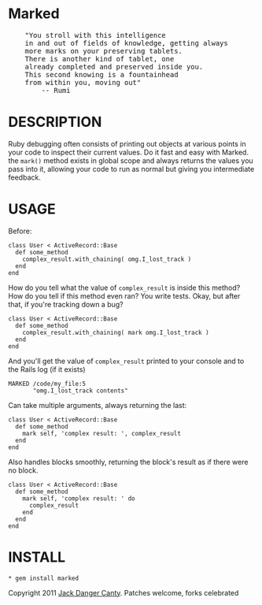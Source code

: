 Marked
=

<pre>
    "You stroll with this intelligence
    in and out of fields of knowledge, getting always
    more marks on your preserving tablets.
    There is another kind of tablet, one
    already completed and preserved inside you.
    This second knowing is a fountainhead
    from within you, moving out"
        -- Rumi
</pre>

DESCRIPTION
==

Ruby debugging often consists of printing out objects at various points in your code to inspect their current values. Do it fast and easy with Marked. the `mark()` method exists in global scope and always returns the values you pass into it, allowing your code to run as normal but giving you intermediate feedback.

USAGE
== 

Before:

    class User < ActiveRecord::Base
      def some_method
        complex_result.with_chaining( omg.I_lost_track )
      end
    end

How do you tell what the value of `complex_result` is inside this method?
How do you tell if this method even ran?
You write tests. Okay, but after that, if you're tracking down a bug?

    class User < ActiveRecord::Base
      def some_method
        complex_result.with_chaining( mark omg.I_lost_track )
      end
    end

And you'll get the value of `complex_result` printed to your console and to the Rails log (if it exists)

    MARKED /code/my_file:5
           "omg.I_lost_track contents"

Can take multiple arguments, always returning the last:


    class User < ActiveRecord::Base
      def some_method
        mark self, 'complex result: ', complex_result
      end
    end

Also handles blocks smoothly, returning the block's result as if there were no block.

    class User < ActiveRecord::Base
      def some_method
        mark self, 'complex result: ' do
          complex_result
        end
      end
    end



INSTALL
==

    * gem install marked


Copyright 2011 [Jack Danger Canty](http://jackcanty.com). Patches welcome, forks celebrated
